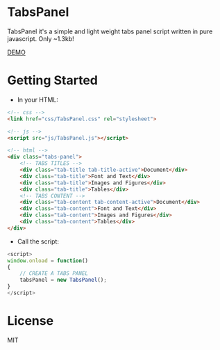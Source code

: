 # TabsPanel
TabsPanel it's a simple and light weight tabs panel script written in pure javascript.
Only ~1.3kb!

[DEMO](https://yadobr.github.io/tabspanel/)

# Getting Started
 - In your HTML:
```html
<!-- css -->
<link href="css/TabsPanel.css" rel="stylesheet">

<!-- js -->
<script src="js/TabsPanel.js"></script>

<!-- html -->
<div class="tabs-panel">
	<!-- TABS TITLES -->
	<div class="tab-title tab-title-active">Document</div>
	<div class="tab-title">Font and Text</div>
	<div class="tab-title">Images and Figures</div>
	<div class="tab-title">Tables</div>
	<!-- TABS CONTENT -->
	<div class="tab-content tab-content-active">Document</div>
	<div class="tab-content">Font and Text</div>
	<div class="tab-content">Images and Figures</div>
	<div class="tab-content">Tables</div>
</div>
```
 - Call the script:
```js
<script>
window.onload = function()
{
	// CREATE A TABS PANEL
	tabsPanel = new TabsPanel();
}
</script>
```
# License
MIT
